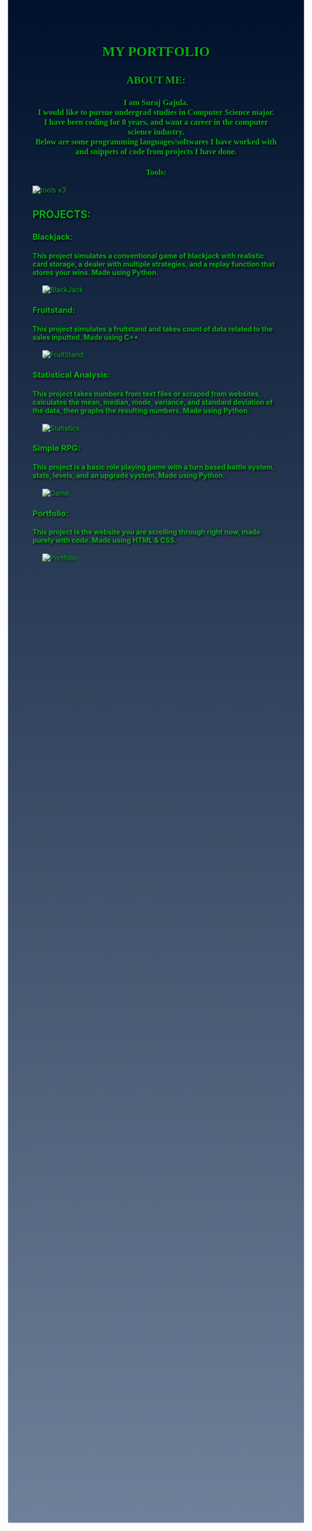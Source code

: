 <html>
<style>
    div.a{
        text-align: center;
        font-family: verdana;
    }
    body{
        color: rgb(8, 174, 19);
    }
    #grad1 {
         height: 3000px;
         background-color: rgb(1, 49, 125); 
         background-image: linear-gradient(rgb(0, 17, 44), rgb(111, 129, 154));
    }
    body{
        text-shadow: 2px 2px 4px #000000;
    }
</style>
<body id="grad1">
<div class="a">
  

<h1> MY PORTFOLIO </h1>

<h2> ABOUT ME: </h2>

<h3> I am Suraj Gajula. <br> I would like to pursue undergrad studies in Computer Science major. <br>
I have been coding for 8 years, and want a career in the computer science industry. <br>
Below are some programming languages/softwares I have worked with and snippets of code from projects I have done.</h3>
<h3> Tools:</h3>

</div>

![tools v3](https://user-images.githubusercontent.com/121447690/210023450-cd51267f-421a-4730-ac41-de08f43598cf.png)

<h2> PROJECTS: </h2>
<h3>Blackjack:</h3> 

<!--<img src="C:\Users\surgi\OneDrive\Pictures\Screenshots\2022-12-28 (3).png" alt = "blackjack code" width = "800px" height= "350px">-->

<h4>This project simulates a conventional game of blackjack with realistic card storage, a dealer with multiple strategies, and a replay function that stores your wins. Made using Python.</h4>


&nbsp;&nbsp;&nbsp;&nbsp; ![BlackJack](https://user-images.githubusercontent.com/121447690/210023821-690d5f92-c980-45b1-a640-548a87ff702e.png)

<h3>Fruitstand:</h3>

<!-- <img src="C:\Users\surgi\OneDrive\Pictures\Screenshots\2022-12-28 (2).png" alt = "Fruitstand code" width = "800px" height= "350px">-->
<h4>This project simulates a fruitstand and takes count of data related to the sales inputted. Made using C++.</h4>

&nbsp;&nbsp;&nbsp;&nbsp; ![FruitStand](https://user-images.githubusercontent.com/121447690/210023834-4a6600c8-b834-432e-aaa0-b11a35588109.png)

<h3>Statistical Analysis:</h3>

<h4>This project takes numbers from text files or scraped from websites, calculates the mean, median, mode, variance, and standard deviation of the data, then graphs the resulting numbers. Made using Python.</h4>

&nbsp;&nbsp;&nbsp;&nbsp; ![Statistics](https://user-images.githubusercontent.com/121447690/210023845-43877a7a-6345-479e-af9e-31f2e05e470a.png)

<!--<img src="C:\Users\surgi\OneDrive\Pictures\Screenshots\2022-12-28 (1).png" alt = "Statistics code" width = "800px" height= "350px">-->

<h3>Simple RPG:</h3>
<h4>This project is a basic role playing game with a turn based battle system, stats, levels, and an upgrade system. Made using Python.</h4>

&nbsp;&nbsp;&nbsp;&nbsp; ![Game](https://user-images.githubusercontent.com/121447690/210023859-55e26acf-6e72-49c4-b6a4-705cb3835ec7.png)

<!--<img src="C:\Users\surgi\OneDrive\Pictures\Screenshots\2022-12-29.png" alt = "RPG code" width = "800px" height= "350px">-->

<h3>Portfolio:</h3>

<h4>This project is the website you are scrolling through right now, made purely with code. Made using HTML & CSS.</h4>

&nbsp;&nbsp;&nbsp;&nbsp; ![Portfolio](https://user-images.githubusercontent.com/121447690/210023866-091ecc39-cb55-4bd0-839f-579a63386620.png)

<!--<img src= "C:\Users\surgi\OneDrive\Pictures\Screenshots\2022-12-29 (1).png" alt = "Fruitstand code" width = "800px" height= "350px">-->


